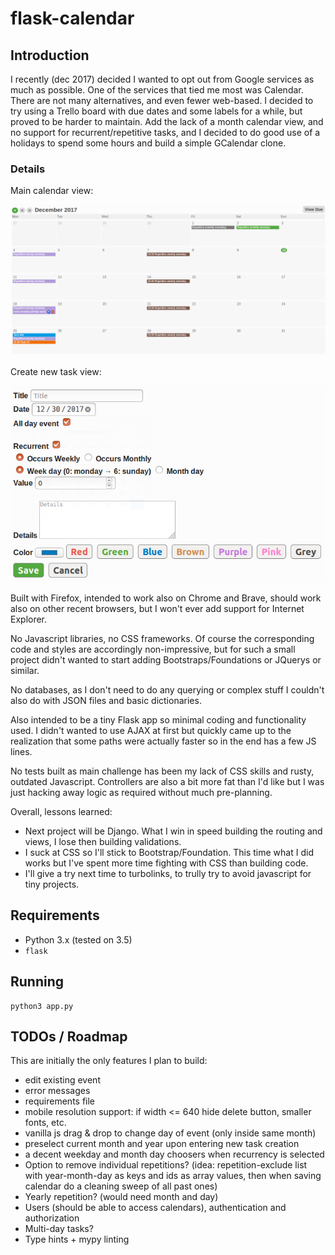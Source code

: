 # flask-calendar

## Introduction

I recently (dec 2017) decided I wanted to opt out from Google services as much as possible. One of the services that tied me most was Calendar. There are not many alternatives, and even fewer web-based. I decided to try using a Trello board with due dates and some labels for a while, but proved to be harder to maintain. Add the lack of a month calendar view, and no support for recurrent/repetitive tasks, and I decided to do good use of a holidays to spend some hours and build a simple GCalendar clone.


### Details

Main calendar view:

![Main calendar view](doc/sample_01.png)

Create new task view:

![Create new task view](doc/sample_02.png)

Built with Firefox, intended to work also on Chrome and Brave, should work also on other recent browsers, but I won't ever add support for Internet Explorer.

No Javascript libraries, no CSS frameworks. Of course the corresponding code and styles are accordingly non-impressive, but for such a small project didn't wanted to start adding Bootstraps/Foundations or JQuerys or similar.

No databases, as I don't need to do any querying or complex stuff I couldn't also do with JSON files and basic dictionaries.

Also intended to be a tiny Flask app so minimal coding and functionality used. I didn't wanted to use AJAX at first but quickly came up to the realization that some paths were actually faster so in the end has a few JS lines.

No tests built as main challenge has been my lack of CSS skills and rusty, outdated Javascript. Controllers are also a bit more fat than I'd like but I was just hacking away logic as required without much pre-planning.


Overall, lessons learned:

- Next project will be Django. What I win in speed building the routing and views, I lose then building validations.
- I suck at CSS so I'll stick to Bootstrap/Foundation. This time what I did works but I've spent more time fighting with CSS than building code.
- I'll give a try next time to turbolinks, to trully try to avoid javascript for tiny projects.


## Requirements

- Python 3.x (tested on 3.5)
- `flask`

## Running

```
python3 app.py
```

## TODOs / Roadmap

This are initially the only features I plan to build:

- edit existing event
- error messages
- requirements file
- mobile resolution support: if width <= 640 hide delete button, smaller fonts, etc.
- vanilla js drag & drop to change day of event (only inside same month)
- preselect current month and year upon entering new task creation
- a decent weekday and month day choosers when recurrency is selected
- Option to remove individual repetitions? (idea: repetition-exclude list with year-month-day as keys and ids as array values, then when saving calendar do a cleaning sweep of all past ones)
- Yearly repetition? (would need month and day)
- Users (should be able to access calendars), authentication and authorization
- Multi-day tasks?
- Type hints + mypy linting
